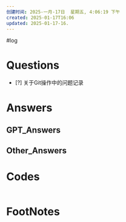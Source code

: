 ```yaml
---
创建时间: 2025-一月-17日  星期五, 4:06:19 下午
created: 2025-01-17T16:06
updated: 2025-01-17-16.
---
```

#log 

# Questions

- [?] 关于Git操作中的问题记录


# Answers


## GPT_Answers


## Other_Answers


# Codes

```python

```



# FootNotes